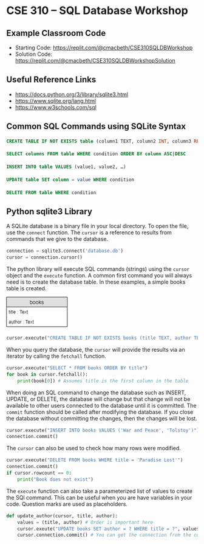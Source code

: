 # CSE 310 – SQL Database Workshop

## Example Classroom Code

* Starting Code: https://replit.com/@cmacbeth/CSE310SQLDBWorkshop
* Solution Code: https://replit.com/@cmacbeth/CSE310SQLDBWorkshopSolution

## Useful Reference Links

* https://docs.python.org/3/library/sqlite3.html
* https://www.sqlite.org/lang.html
* https://www.w3schools.com/sql

## Common SQL Commands using SQLite Syntax

```sql
CREATE TABLE IF NOT EXISTS table (column1 TEXT, column2 INT, column3 REAL, …)

SELECT columns FROM table WHERE condition ORDER BY column ASC|DESC

INSERT INTO table VALUES (value1, value2, …)

UPDATE table SET column = value WHERE condition

DELETE FROM table WHERE condition
```

## Python sqlite3 Library

A SQLite database is a binary file in your local directory.  To open the file, use the `connect` function.  The `cursor` is a reference to results from commands that we give to the database.

```python
connection = sqlite3.connect('database.db')
cursor = connection.cursor()
```

The python library will execute SQL commands (strings) using the `cursor` object and the `execute` function.  A common first command you will always need is to create the database table.  In these examples, a simple books table is created.

![books_table](books_table.jpg)

```python
cursor.execute("CREATE TABLE IF NOT EXISTS books (title TEXT, author TEXT)")
```

When you query the database, the `cursor` will provide the results via an iterator by calling the `fetchall` function.

```python
cursor.execute("SELECT * FROM books ORDER BY title")
for book in cursor.fetchall():
    print(book[0]) # Assumes title is the first column in the table
```

When doing an SQL command to change the database such as INSERT, UPDATE, or DELETE, the database will change but that change will not be available to other users connected to the database until it is committed.  The `commit` function should be called after modifying the database.  If you close the database without committing the changes, then the changes will be lost.

```python
cursor.execute("INSERT INTO books VALUES ('War and Peace', 'Tolstoy')")
connection.commit()
```

The `cursor` can also be used to check how many rows were modified.

```python
cursor.execute("DELETE FROM books WHERE title = 'Paradise Lost'")
connection.commit()
if cursor.rowcount == 0:
    print("Book does not exist")
```

The `execute` function can also take a parameterized list of values to create the SQl command.  This can be useful when you are have variables in your code.  Question marks are used as placeholders.

```python
def update_author(cursor, title, author):
    values = (title, author) # Order is important here
    cursor.exeute("UPDATE books SET author = ? WHERE title = ?", values)
    cursor.connection.commit() # You can get the connection from the cursor
```